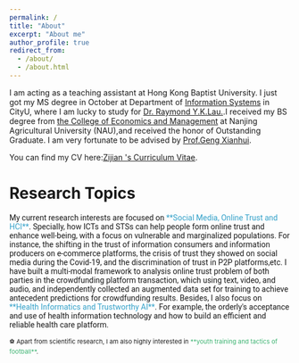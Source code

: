 ```yaml
---
permalink: /
title: "About"
excerpt: "About me"
author_profile: true
redirect_from: 
  - /about/
  - /about.html
---
```


<p style="font-family: 'Roboto', serif;">
  
I am acting as a teaching assistant at Hong Kong Baptist University. I just got my MS degree in October at Department of [Information Systems](https://www.cb.cityu.edu.hk/is/) in CityU, where I am lucky to study for [Dr. Raymond Y.K.Lau.](https://www.cb.cityu.edu.hk/staff/raylau/).I received my BS degree from [the College of Economics and Management](https://economy.njau.edu.cn/) at Nanjing Agricultural University (NAU),and received the honor of Outstanding Graduate. I am very fortunate to be advised by [Prof.Geng Xianhui](https://economy.njau.edu.cn/xksz/jszx/gxh.htm).

You can find my CV here:[Zijian 's Curriculum Vitae](../assets/Resume_Zijian.pdf).
</p>



Research Topics
======
<p style="font-family: 'Roboto', serif;">
My current research interests are focused on <span style="color: #33A1C9;">**Social Media, Online Trust and HCI**</span>. Specially, how ICTs and STSs can help people form online trust and enhance well-being, with a focus on vulnerable and marginalized populations. For instance, the shifting in the trust of information consumers and information producers on e-commerce platforms, the crisis of trust they showed on social media during the Covid-19, and the discrimination of trust in P2P platforms,etc. I have built a multi-modal framework to analysis online trust problem of both parties in the crowdfunding platform transaction, which using text, video, and audio, and independently collected an augmented data set for training to achieve antecedent predictions for crowdfunding results. Besides, I also focus on <span style="color: #33A1C9;">**Health Informatics and Trustworthy AI**</span>. For example, the orderly's acceptance and use of health information technology and how to build an efficient and reliable health care platform. 
</p>
<span style="font-size: 11px;">⚽️ Apart from scientific research, I am also highly interested in  <span style="color: #3CB371;">**youth training and tactics of football**</span>. 


